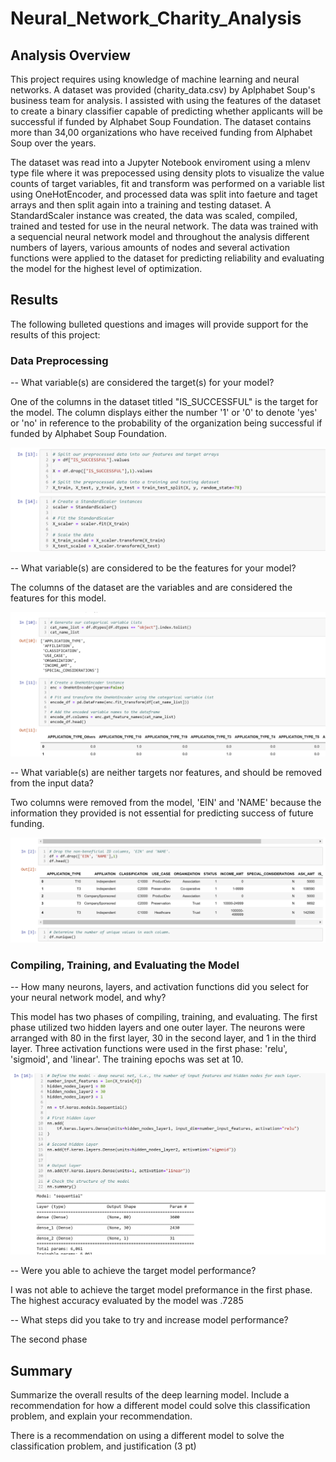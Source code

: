 # Neural_Network_Charity_Analysis

## Analysis Overview
This project requires using knowledge of machine learning and neural networks. A dataset was provided (charity_data.csv) by Aplphabet Soup's business team for analysis. I assisted with using the features of the dataset to create a binary classifier capable of predicting whether applicants will be successful if funded by Alphabet Soup Foundation. The dataset contains more than 34,00 organizations who have received funding from Alphabet Soup over the years. 

The dataset was read into a Jupyter Notebook enviroment using a mlenv type file where it was prepocessed using density plots to visualize the value counts of target variables, fit and transform was performed on a variable list using OneHotEncoder, and processed data was split into faeture and taget arrays and then split again into a training and testing dataset. A StandardScaler instance was created, the data was scaled, compiled, trained and tested for use in the neural network. The data was trained with a sequencial neural network model and throughout the analysis different numbers of layers, various amounts of nodes and several activation functions were applied to the dataset for predicting reliability and evaluating the model for the highest level of optimization.  

## Results 
The following bulleted questions and images will provide support for the results of this project:

### Data Preprocessing

-- What variable(s) are considered the target(s) for your model?
   
   One of the columns in the dataset titled "IS_SUCCESSFUL" is the target for the model. The column displays either the number '1' or '0' to denote 'yes' or 'no' in                reference to the probability of the organization being successful if funded by Alphabet Soup Foundation.
   
   <img src="Resources/fig2.png">
    
-- What variable(s) are considered to be the features for your model?
   
   The columns of the dataset are the variables and are considered the features for this model. 
   
   <img src="Resources/fig4.png">
    
-- What variable(s) are neither targets nor features, and should be removed from the input data?
   
   Two columns were removed from the model, 'EIN' and 'NAME' because the information they provided is not essential for predicting success of future funding.
   
   <img src="Resources/fig5.png">

### Compiling, Training, and Evaluating the Model
-- How many neurons, layers, and activation functions did you select for your neural network model, and why?
   
   This model has two phases of compiling, training, and evaluating. The first phase utilized two hidden layers and one outer layer. The neurons were arranged with 80 in the        first layer, 30 in the second layer, and 1 in the third layer. Three activation functions were used in the first phase: 'relu', 'sigmoid', and 'linear'. The training epochs was set at 10.
   
   <img src="Resources/fig9.png">
    
-- Were you able to achieve the target model performance?
   
   I was not able to achieve the target model preformance in the first phase. The highest accuracy evaluated by the model was .7285

-- What steps did you take to try and increase model performance?
   
   The second phase 
## Summary
Summarize the overall results of the deep learning model. Include a recommendation for how a different model could solve this classification problem, and explain your recommendation.

There is a recommendation on using a different model to solve the classification problem, and justification (3 pt)
